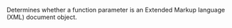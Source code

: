Determines whether a function parameter is an Extended Markup
        language (XML) document object.